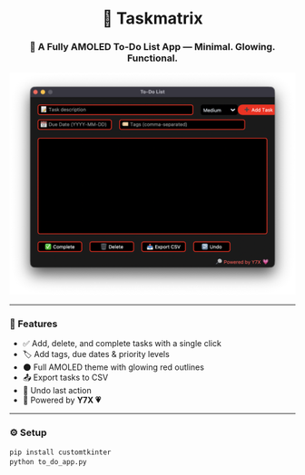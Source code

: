 <div align="center">

# 🖤 Taskmatrix  
### 🔴 A Fully AMOLED To-Do List App — Minimal. Glowing. Functional.

<img src="assets/1.png" width="700"/>

</div>

---

### 🔧 Features

- ✅ Add, delete, and complete tasks with a single click  
- 🏷️ Add tags, due dates & priority levels  
- 🌑 Full AMOLED theme with glowing red outlines  
- 📤 Export tasks to CSV  
- 🔁 Undo last action  
- 🔎 Powered by **Y7X 💗**

---

### ⚙️ Setup

```bash
pip install customtkinter
python to_do_app.py